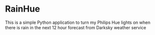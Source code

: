 # RainHue
This is a simple Python application to turn my Philips Hue lights on when there is rain in the next 12 hour forecast from Darksky weather service
